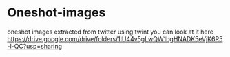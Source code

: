 # Oneshot-images
oneshot images extracted from twitter using twint you can look at it here https://drive.google.com/drive/folders/1lU44v5gLwQW1bgHNADK5eVjK6R5-l-QC?usp=sharing
